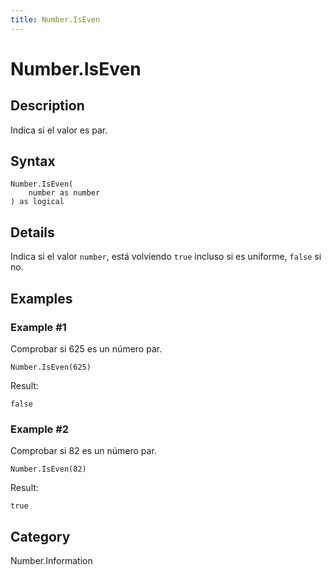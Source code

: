 ```yaml
---
title: Number.IsEven
---
```


# Number.IsEven


## Description

Indica si el valor es par.


## Syntax

```powerquery
Number.IsEven(
    number as number
) as logical
```


## Details

Indica si el valor <code>number</code>, está volviendo <code>true</code> incluso si es uniforme, <code>false</code> si no.


## Examples

### Example #1 
Comprobar si 625 es un número par.
```powerquery
Number.IsEven(625)
```

Result: 
```powerquery
false
```


### Example #2 
Comprobar si 82 es un número par.
```powerquery
Number.IsEven(82)
```

Result: 
```powerquery
true
```




## Category
Number.Information
